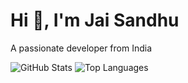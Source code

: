 # Hi 👋, I'm Jai Sandhu
A passionate developer from India

![GitHub Stats](https://github-readme-stats.vercel.app/api?username=jai-sandhu&show_icons=true&theme=dark)
![Top Languages](https://github-readme-stats.vercel.app/api/top-langs/?username=jai-sandhu&layout=compact&theme=dark)
<!--
**Jai-Sandhu-Mex/Jai-Sandhu-Mex** is a ✨ _special_ ✨ repository because its `README.md` (this file) appears on your GitHub profile.

Here are some ideas to get you started:

- 🔭 I’m currently working on ...
- 🌱 I’m currently learning ...
- 👯 I’m looking to collaborate on ...
- 🤔 I’m looking for help with ...
- 💬 Ask me about ...
- 📫 How to reach me: ...
- 😄 Pronouns: ...
- ⚡ Fun fact: ...
-->

